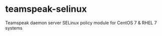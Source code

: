 # teamspeak-selinux
Teamspeak daemon server SELinux policy module for CentOS 7 &amp; RHEL 7 systems
